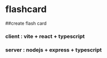 # flashcard
##create flash card
### client : vite + react + typescript
### server : nodejs + express + typescript
